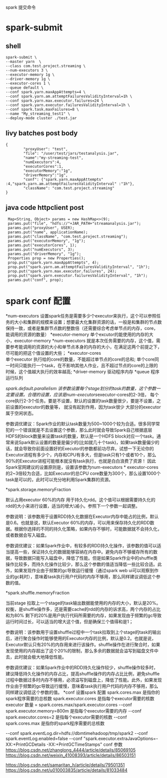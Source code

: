 spark 提交命令

spark-submit
===================================
shell
----------------------------------
```
spark-submit \
--master yarn  \
--class com.test.project.streaming \
--num-executors 3 \
--executor-memory 1g \
--driver-memory 1g \
--executor-cores 1 \
--queue default \
--conf spark.yarn.maxAppAttempts=4 \
--conf spark.yarn.am.attemptFailuresValidityInterval=1h \
--conf spark.yarn.max.executor.failures=24 \
--conf spark.yarn.executor.failuresValidityInterval=1h \
--conf spark.task.maxFailures=8 \
--name "My_streaming_test1" \
--deploy-mode cluster ./test.jar
```


livy batches post body 
------------------------------
```
{
	    "proxyUser": "test",
	    "file": "/user/test/jars/testanalysis.jar",
	    "name":"my-streaming-test",
	    "numExecutors":4,
	    "executorCores":1,
	    "executorMemory":"1g",
	    "driverMemory":"1g",
	    "conf": {"spark.yarn.maxAppAttempts" :4,"spark.yarn.am.attemptFailuresValidityInterval" :"1h"},
	    "className": "com.test.project.streaming"  
}
```
java code httpclient post
------------------------------
```
 Map<String, Object> params = new HashMap<>(9);
 params.put("file", "hdfs://"+JAR_PATH+"streamanalysis.jar");
 params.put("proxyUser", USER);
 params.put("name", applicationName);
 params.put("className", "com.test.project.streaming");
 params.put("executorMemory", "1g");
 params.put("executorCores", 1);
 params.put("numExecutors", 3);
 params.put("driverMemory", "1g");
 Properties prop = new Properties();
 prop.put("spark.yarn.maxAppAttempts", 4);
 prop.put("spark.yarn.am.attemptFailuresValidityInterval", "1h");
 prop.put("spark.yarn.max.executor.failures", 24);
 prop.put("spark.yarn.executor.failuresValidityInterval", "1h");
 params.put("conf", prop);
```
spark conf 配置
==============================
*num-executors
设置spark任务是需要多少个executor来执行，这个可以参照任务的大小和集群的规模来设置；想要最大化集群资源的话，一般是和集群的节点数保持一致，或者是集群节点数的整数倍（还需要综合考虑单节点的内存，core，能调用的资源的数量）
*executor-memory
单个excutor的能使用的内存的大小，executor-memory *num-executors 就是本次任务需要的内存，这个值，需要参考能调用的资源的大小和单节点本身的内存的大小，在满足这两个前提之下，尽可能的把这个值设置的大些；
*executor-cores   
单个executor 执行给的core的数量，不能超过单节点的core的总和;
单个core同一时间只能执行一个task，在不影响其他人作业，且不超过节点的core的上限的时候，这个值越大执行的效率越高;
*driver-memory
驱动程序内存
*queue
程序运行队列

*spark.default.parallelism 
该参数设置每个stage划分的task的数量，这个参数一定要设置。合理的设置，应该是num-executors*executor-cores的2-3倍，
每个core执行2-3个任务。要是不设置，默认的设置的task数量很少，要是不设置，之前设置的executor的数量等，
就没有起到作用，因为task很少 大部分的executor属于空闲状态。

参数调优建议：Spark作业的默认task数量为500~1000个较为合适。很多同学常犯的一个错误就是不去设置这个参数，那么此时就会导致Spark自己根据底层HDFS的block数量来设置task的数量，默认是一个HDFS block对应一个task。通常来说Spark默认设置的数量是偏少的(比如就几十个task)，如果task数量偏少的话，就会导致你前面设置好的Executor的参数都前功尽弃。试想一下无论你的Executor进程有多少个，内存和CPU有多大，但是task只有1个或者10个，那么90%的Executor进程可能根本就没有task执行，也就是白白浪费了资源！
因此Spark官网建议的设置原则是，设置该参数为num-executors * executor-cores的2~3倍较为合适，比如Executor的总CPU core数量为300个，那么设置1000个task是可以的，此时可以充分地利用Spark集群的资源。

*spark.storage.memoryFraction
 
默认占用executor 60%的内存 用于持久化rdd。这个值可以根据需要持久化的rdd的大小来进行设置，适当的增大\减小。参照下一个参数一起调整。

参数说明：该参数用于设置RDD持久化数据在Executor内存中能占的比例，默认是0.6。也就是说，默认Executor 60%的内存，可以用来保存持久化的RDD数据。根据你选择的不同的持久化策略，如果内存不够时，可能数据就不会持久化，或者数据会写入磁盘。

参数调优建议：如果Spark作业中，有较多的RDD持久化操作，该参数的值可以适当提高一些，保证持久化的数据能够容纳在内存中。避免内存不够缓存所有的数据，导致数据只能写入磁盘中，降低了性能。但是如果Spark作业中的shuffle类操作比较多，而持久化操作比较少，那么这个参数的值适当降低一些比较合适。此外，如果发现作业由于频繁的gc导致运行缓慢（通过spark web ui可以观察到作业的gc耗时），意味着task执行用户代码的内存不够用，那么同样建议调低这个参数的值。

*spark.shuffle.memoryFraction

当前stage 拉取上一个stage的task输出数据能使用的内存的大小，默认是20%。 
权衡，是shuffle操作多，还是需要cache的rdd的内存的诉求高，两个内存的占比和为80%
剩下的20%是用户执行代码所需要的内存，如果发现由于频繁的gc导致运行时间过长，可以适当的增大这个值，但是确保三个值得和是1；

参数说明：该参数用于设置shuffle过程中一个task拉取到上个stage的task的输出后，进行聚合操作时能够使用的Executor内存的比例，默认是0.2。也就是说，Executor默认只有20%的内存用来进行该操作。shuffle操作在进行聚合时，如果发现使用的内存超出了这个20%的限制，那么多余的数据就会溢写到磁盘文件中去，此时就会极大地降低性能。

参数调优建议：如果Spark作业中的RDD持久化操作较少，shuffle操作较多时，建议降低持久化操作的内存占比，提高shuffle操作的内存占比比例，避免shuffle过程中数据过多时内存不够用，必须溢写到磁盘上，降低了性能。此外，如果发现作业由于频繁的gc导致运行缓慢，意味着task执行用户代码的内存不够用，那么同样建议调低这个参数的值。
*conf
设置spark 配置
spark.cores.max 是指你的spark程序需要的总核数
spark.executor.cores 是指每个executor需要的核数
executor 数量 = spark.cores.max/spark.executor.cores
--conf spark.executor.memory=800m   是指每个executor需要的内存
--conf spark.executor.cores=2  是指每个executor需要的核数
--conf spark.cores.max   是指你的spark程序需要的总核数

--conf spark.eventLog.dir=hdfs://dbmtimehadoop/tmp/spark2 
--conf spark.eventLog.enabled=false
--conf "spark.executor.extraJavaOptions=-XX:+PrintGCDetails -XX:+PrintGCTimeStamps" 
conf 参数
https://blog.csdn.net/zhanglong_4444/article/details/85069105
https://blog.csdn.net/weixin_41008393/article/details/86503151

https://blog.csdn.net/samaritan_h/article/details/79501351
https://blog.csdn.net/u010003835/article/details/81033484


